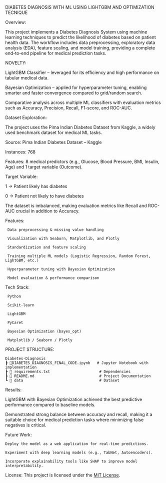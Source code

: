DIABETES DIAGNOSIS WITH ML USING LIGHTGBM AND OPTIMIZATION TECNIQUE

Overview:

This project implements a Diabetes Diagnosis System using machine learning techniques to predict the likelihood of diabetes based on patient health data. The workflow includes data preprocessing, exploratory data analysis (EDA), feature scaling, and model training, providing a complete end-to-end pipeline for medical prediction tasks.



NOVELTY:

 LightGBM Classifier – leveraged for its efficiency and high performance on tabular medical data.

 Bayesian Optimization – applied for hyperparameter tuning, enabling smarter and faster convergence compared to grid/random search.

 Comparative analysis across multiple ML classifiers with evaluation metrics such as Accuracy, Precision, Recall, F1-score, and ROC-AUC.

 Dataset Exploration:

The project uses the Pima Indian Diabetes Dataset from Kaggle, a widely used benchmark dataset for medical ML tasks.

Source: Pima Indian Diabetes Dataset – Kaggle

Instances: 768

Features: 8 medical predictors (e.g., Glucose, Blood Pressure, BMI, Insulin, Age) and 1 target variable (Outcome).

Target Variable:

1 → Patient likely has diabetes

0 → Patient not likely to have diabetes

The dataset is imbalanced, making evaluation metrics like Recall and ROC-AUC crucial in addition to Accuracy.

Features:

     Data preprocessing & missing value handling

     Visualization with Seaborn, Matplotlib, and Plotly

     Standardization and feature scaling

     Training multiple ML models (Logistic Regression, Random Forest, LightGBM, etc.)

     Hyperparameter tuning with Bayesian Optimization

     Model evaluation & performance comparison

Tech Stack:

     Python

     Scikit-learn

     LightGBM

     PyCaret

     Bayesian Optimization (bayes_opt)

     Matplotlib / Seaborn / Plotly

PROJECT STRUCTURE:
       
    Diabetes-Diagnosis
    ┣ 📜DIABETES_DIAGNOSIS_FINAL_CODE.ipynb   # Jupyter Notebook with implementation
    ┣ 📜 requirements.txt                      # Dependencies
    ┣ 📜 README.md                             # Project Documentation
    ┗ 📂 data                                  # Dataset


 Results:

   LightGBM with Bayesian Optimization achieved the best predictive performance compared to baseline models.

   Demonstrated strong balance between accuracy and recall, making it a suitable choice for medical prediction tasks where minimizing false negatives is critical.

Future Work:

    Deploy the model as a web application for real-time predictions.

    Experiment with deep learning models (e.g., TabNet, Autoencoders).

    Incorporate explainability tools like SHAP to improve model interpretability.

License:
This project is licensed under the [MIT License](LICENSE).

